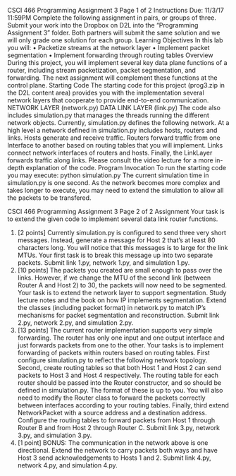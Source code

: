 CSCI 466 Programming Assignment 3 Page 1 of 2
Instructions
Due: 11/3/17 11:59PM
Complete the following assignment in pairs, or groups of three. Submit your work into the Dropbox on D2L into the “Programming Assignment 3” folder. Both partners will submit the same solution and we will only grade one solution for each group.
Learning Objectives
In this lab you will:
• Packetize streams at the network layer
• Implement packet segmentation
• Implement forwarding through routing tables
Overview
During this project, you will implement several key data plane functions of a router, including stream packetization, packet segmentation, and forwarding. The next assignment will complement these functions at the control plane.
Starting Code
The starting code for this project (prog3.zip in the D2L content area) provides you with the implementation several network layers that cooperate to provide end-to-end communication.
NETWORK LAYER (network.py)
DATA LINK LAYER (link.py)
The code also includes simulation.py that manages the threads running the different network objects. Currently, simulation.py defines the following network.
At a high level a network defined in simulation.py includes hosts, routers and links. Hosts generate and receive traffic. Routers forward traffic from one Interface to another based on routing tables that you will implement. Links connect network interfaces of routers and hosts. Finally, the LinkLayer forwards traffic along links. Please consult the video lecture for a more in-depth explanation of the code.
Program Invocation
To run the starting code you may execute:
python simulation.py
The current simulation time in simulation.py is one second. As the network becomes more complex and takes longer to execute, you may need to extend the simulation to allow all the packets to be transfered.
  
CSCI 466 Programming Assignment 3 Page 2 of 2
Assignment
Your task is to extend the given code to implement several data link router functions.
1. [2 points] Currently simulation.py is configured to send three very short messages. Instead, generate a message for Host 2 that’s at least 80 characters long. You will notice that this messages is to large for the link MTUs. Your first task is to break this message up into two separate packets.
Submit link 1.py, network 1.py, and simulation 1.py.
2. [10 points] The packets you created are small enough to pass over the links. However, if we change the MTU of the second link (between Router A and Host 2) to 30, the packets will now need to be segmented.
Your task is to extend the network layer to support segmentation. Study lecture notes and the book on how IP implements segmentation. Extend the classes (including packet format) in network.py to match IP’s mechanisms for packet segmentation and reconstruction.
Submit link 2.py, network 2.py, and simulation 2.py.
3. [13 points] The current router implementation supports very simple forwarding. The router has only one input and one output interface and just forwards packets from one to the other. Your tasks is to implement forwarding of packets within routers based on routing tables.
First configure simulation.py to reflect the following network topology.
Second, create routing tables so that both Host 1 and Host 2 can send packets to Host 3 and Host 4 respectively. The routing table for each router should be passed into the Router constructor, and so should be defined in simulation.py. The format of these is up to you. You will also need to modify the Router class to forward the packets correctly between interfaces according to your routing tables.
Finally, third extend NetworkPacket with a source address and a destination address. Configure the routing tables to forward packets from Host 1 through Router B and from Host 2 through Router C.
Submit link 3.py, network 3.py, and simulation 3.py.
4. [1 point] BONUS: The communication in the network above is one directional. Extend the network to
carry packets both ways and have Host 3 send acknowledgements to Hosts 1 and 2. Submit link 4.py, network 4.py, and simulation 4.py.
                
